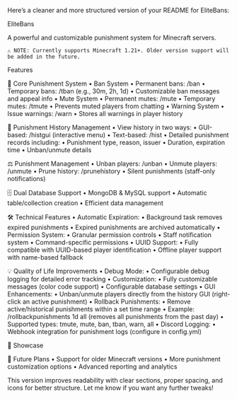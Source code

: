 Here’s a cleaner and more structured version of your README for EliteBans:

EliteBans

A powerful and customizable punishment system for Minecraft servers.

	⚠️ NOTE: Currently supports Minecraft 1.21+. Older version support will be added in the future.

Features

🔨 Core Punishment System
	•	Ban System
	•	Permanent bans: /ban <player> <reason>
	•	Temporary bans: /tban <player> <time> <reason> (e.g., 30m, 2h, 1d)
	•	Customizable ban messages and appeal info
	•	Mute System
	•	Permanent mutes: /mute <player> <reason>
	•	Temporary mutes: /tmute <player> <time> <reason>
	•	Prevents muted players from chatting
	•	Warning System
	•	Issue warnings: /warn <player> <reason>
	•	Stores all warnings in player history

📜 Punishment History Management
	•	View history in two ways:
	•	GUI-based: /histgui (interactive menu)
	•	Text-based: /hist
	•	Detailed punishment records including:
	•	Punishment type, reason, issuer
	•	Duration, expiration time
	•	Unban/unmute details

⚖️ Punishment Management
	•	Unban players: /unban <player> <reason>
	•	Unmute players: /unmute <player> <reason>
	•	Prune history: /prunehistory <player> <amount>
	•	Silent punishments (staff-only notifications)

🗄️ Dual Database Support
	•	MongoDB & MySQL support
	•	Automatic table/collection creation
	•	Efficient data management

🛠 Technical Features
	•	Automatic Expiration:
	•	Background task removes expired punishments
	•	Expired punishments are archived automatically
	•	Permission System:
	•	Granular permission controls
	•	Staff notification system
	•	Command-specific permissions
	•	UUID Support:
	•	Fully compatible with UUID-based player identification
	•	Offline player support with name-based fallback

💡 Quality of Life Improvements
	•	Debug Mode:
	•	Configurable debug logging for detailed error tracking
	•	Customization:
	•	Fully customizable messages (color code support)
	•	Configurable database settings
	•	GUI Enhancements:
	•	Unban/unmute players directly from the history GUI (right-click an active punishment)
	•	Rollback Punishments:
	•	Remove active/historical punishments within a set time range
	•	Example: /rollbackpunishments 1d all (removes all punishments from the past day)
	•	Supported types: tmute, mute, ban, tban, warn, all
	•	Discord Logging:
	•	Webhook integration for punishment logs (configure in config.yml)

📸 Showcase

🚀 Future Plans
	•	Support for older Minecraft versions
	•	More punishment customization options
	•	Advanced reporting and analytics

This version improves readability with clear sections, proper spacing, and icons for better structure. Let me know if you want any further tweaks!